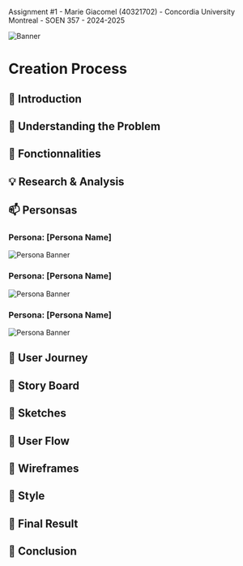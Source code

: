Assignment #1 - Marie Giacomel (40321702) - Concordia University Montreal - SOEN 357 - 2024-2025


![Banner](https://htmlcolorcodes.com/assets/images/colors/baby-blue-color-solid-background-1920x1080.png) <!-- Remplace par l'URL de ton image de bannière -->

# Creation Process

## 🌟 Introduction
## 🚀 Understanding the Problem
## 🌟 Fonctionnalities
## 💡 Research & Analysis
## 📫 Personsas
### Persona: [Persona Name]

![Persona Banner](https://via.placeholder.com/1200x400.png?text=Persona+Name) <!-- Banner image -->

### Persona: [Persona Name]

![Persona Banner](https://via.placeholder.com/1200x400.png?text=Persona+Name) <!-- Banner image -->

### Persona: [Persona Name]

![Persona Banner](https://via.placeholder.com/1200x400.png?text=Persona+Name) <!-- Banner image -->

## 🌟 User Journey
## 🌟 Story Board
## 🌟 Sketches
## 🌟 User Flow
## 🌟 Wireframes
## 🌟 Style
## 🌟 Final Result
## 🌟 Conclusion
